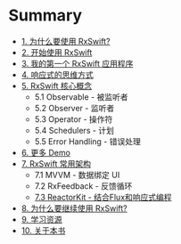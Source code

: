 # Summary

* [1. 为什么要使用 RxSwift?](README.md)
* [2. 开始使用 RxSwift](content/get_start.md)
* [3. 我的第一个 RxSwift 应用程序](content/first_app.md)
* [4. 响应式的思维方式](content/think_reactive.md)
* [5. RxSwift 核心概念](content/rxswift_core.md)
  * 5.1 Observable - 被监听者
  * 5.2 Observer - 监听者
  * 5.3 Operator - 操作符
  * 5.4 Schedulers - 计划
  * 5.5 Error Handling - 错误处理
* [6. 更多 Demo](content/more_demo.md)
* [7. RxSwift 常用架构](content/architecture.md)
  * 7.1 MVVM - 数据绑定 UI
  * 7.2 RxFeedback - 反馈循环
  * [7.3 ReactorKit - 结合Flux和响应式编程](content/architecture/reactorkit.md)
* [8. 为什么要继续使用 RxSwift?](content/why_rxswift_again.md)
* [9. 学习资源](content/resource.md)
* [10. 关于本书](content/about.md)


